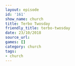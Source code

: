 ```yaml
---
layout: episode
id: '161'
show_name: church
title: Terbo Twosday
friendly_title: terbo-twosday
date: 23/10/2018
source_url: 
games: []
category: church
tags:
- church
---
```

